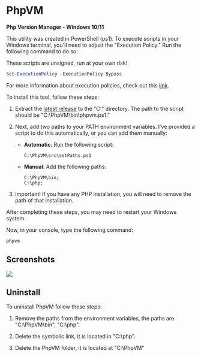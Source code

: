 # PhpVM
**Php Version Manager - Windows 10/11**

This utility was created in PowerShell (ps1). To execute scripts in your Windows terminal, you'll need to adjust the "Execution Policy." Run the following command to do so:

These scripts are unsigned, run at your own risk!

```powershell
Set-ExecutionPolicy -ExecutionPolicy Bypass
```

For more information about execution policies, check out this [link](https://learn.microsoft.com/pt-br/powershell/module/microsoft.powershell.core/about/about_execution_policies?view=powershell-7.4).

To install this tool, follow these steps:

1. Extract the [latest release](https://github.com/ThiagoDOM/PhpVM/releases) to the "C:\" directory. The path to the script should be "C:\PhpVM\bin\phpvm.ps1."

2. Next, add two paths to your PATH environment variables. I've provided a script to do this automatically, or you can add them manually:

   - **Automatic**: Run the following script:
     ```
     C:\PhpVM\src\setPaths.ps1
     ```

   - **Manual**: Add the following paths:
     ```
     C:\PhpVM\bin;
     C:\php;
     ```

3. Important!
If you have any PHP installation, you will need to remove the path of that installation.


After completing these steps, you may need to restart your Windows system.

Now, in your console, type the following command:
```bash
phpvm
```

## Screenshots

![](https://i.imgur.com/5Q4nXRx.png)


## Uninstall

To uninstall PhpVM follow these steps:

1. Remove the paths from the environment variables, the paths are "C:\PhpVM\bin", "C:\php".

2. Delete the symbolic link, it is located in "C:\php".

3. Delete the PhpVM folder, it is located at "C:\PhpVM"
